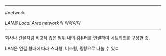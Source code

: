 
---

#network 

*LAN은 Local Area network의 약어이다*

---

회사나 건물처럼 비교적 좁은 범위 내의 컴퓨터를 연결하여 네트워크를 구성한 것.

LAN은 연결 형태에 따라 스타형, 버스형, 링형으로 나눌 수 있ㄷ